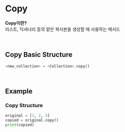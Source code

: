 # Copy
**Copy이란?** <br>
리스트, 딕셔너리 등의 얕은 복사본을 생성할 때 사용하는 메서드

<br>

## Copy Basic Structure
```python
<new_collection> = <Collection>.copy()
```

<br>

## Example
### Copy Structure
```python
original = [1, 2, 3]  
copied = original.copy()  
print(copied)
```